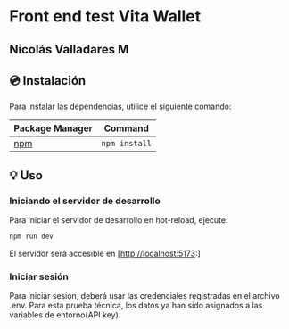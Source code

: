 # Front end test Vita Wallet
## Nicolás Valladares M


## 💿 Instalación

Para instalar las dependencias, utilice el siguiente comando:

| Package Manager                                            | Command        |
| ---------------------------------------------------------- | -------------- |
| [npm](https://docs.npmjs.com/cli/v10/commands/npm-install) | `npm install` |

## 💡 Uso

### Iniciando el servidor de desarrollo

Para iniciar el servidor de desarrollo en hot-reload, ejecute:

```bash
npm run dev
```
El servidor será accesible en [[http://localhost:5173](http://localhost:5173):]

### Iniciar sesión

Para iniciar sesión, deberá usar las credenciales registradas en el archivo .env. Para esta prueba técnica, los datos ya han sido asignados a las variables de entorno(API key).
